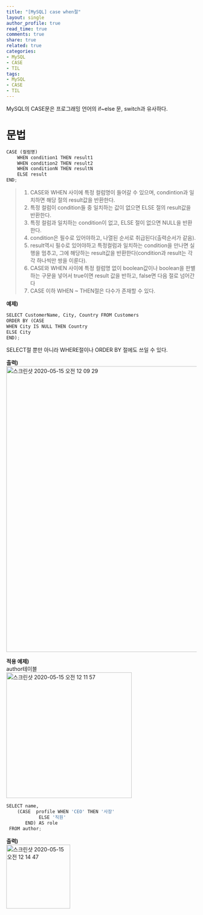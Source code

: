 ```yaml
---
title: "[MySQL] case when절"
layout: single
author_profile: true
read_time: true
comments: true
share: true
related: true
categories:
- MySQL
- CASE
- TIL
tags:
- MySQL
- CASE
- TIL
---
```


MySQL의 CASE문은 프로그래밍 언어의 if~else 문, switch과 유사하다.    

# 문법
```python
CASE (컬럼명)  
	WHEN condition1 THEN result1   
	WHEN condition2 THEN result2   
	WHEN conditionN THEN resultN   
	ELSE result   
END;
```

> 1. CASE와 WHEN 사이에 특정 컬럼명이 들어갈 수 있으며,  condintion과 일치하면 해당 절의 result값을 반환한다.   
> 2. 특정 컬럼이 condition들 중 일치하는 값이 없으면 ELSE 절의 result값을 반환한다.   
> 3. 특정 컬럼과 일치하는 condition이 없고, ELSE 절이 없으면  NULL을 반환한다.   
> 4. condition은 필수로 있어야하고, 나열된 순서로 취급된다(출력순서가 같음).   
> 5. result역시 필수로 있어야하고 특정컬럼과 일치하는 condition을 만나면 실행을 멈추고, 그에 해당하는 result값을 반환한다(condition과 result는 각각 하나씩만 쌍을 이룬다).   
> 6. CASE와 WHEN 사이에 특정 컬럼명 없이 boolean값이나 boolean을 판별하는 구문을 넣어서 true이면 result 값을 반하고, false면 다음 절로 넘어간다   
>7. CASE 이하  WHEN ~ THEN절은 다수가 존재할 수 있다.

**예제)**
```python
SELECT CustomerName, City, Country FROM Customers
ORDER BY (CASE
WHEN City IS NULL THEN Country
ELSE City
END);
```
   
SELECT절 뿐만 아니라 WHERE절이나 ORDER BY 절에도 쓰일 수 있다.   

**출력)**   
<img width="755" alt="스크린샷 2020-05-15 오전 12 09 29" src="https://user-images.githubusercontent.com/42554237/81951708-77311480-9640-11ea-8717-ed670d9ac4ed.png">

 
**적용 예제)**   
author테이블   
<img width="332" alt="스크린샷 2020-05-15 오전 12 11 57" src="https://user-images.githubusercontent.com/42554237/81952191-2241ce00-9641-11ea-85bc-b3a24d1340dd.png">

```python
SELECT name,
	(CASE  profile WHEN 'CEO' THEN '사장'
   			ELSE '직원'
	   END) AS role
 FROM author;
```

**출력)**   
<img width="169" alt="스크린샷 2020-05-15 오전 12 14 47" src="https://user-images.githubusercontent.com/42554237/81952182-1f46dd80-9641-11ea-806d-084c82e3518a.png">